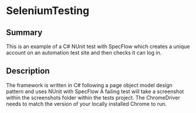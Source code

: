 # SeleniumTesting

## Summary
This is an example of a C# NUnit test with SpecFlow which creates a unique account on an automation test site and then checks it can log in.

## Description
The framework is written in C# following a page object model design pattern and uses NUnit with SpecFlow
A failing test will take a screenshot within the screenshots folder within the tests project.
The ChromeDriver needs to match the version of your locally installed Chrome to run.
